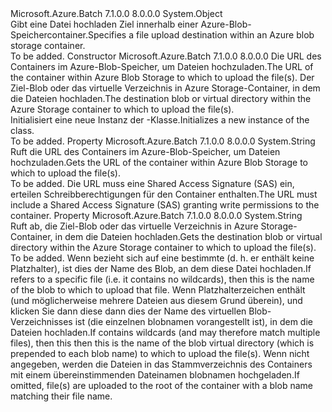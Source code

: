 <Type Name="OutputFileBlobContainerDestination" FullName="Microsoft.Azure.Batch.OutputFileBlobContainerDestination">
  <TypeSignature Language="C#" Value="public class OutputFileBlobContainerDestination" />
  <TypeSignature Language="ILAsm" Value=".class public auto ansi beforefieldinit OutputFileBlobContainerDestination extends System.Object" />
  <TypeSignature Language="DocId" Value="T:Microsoft.Azure.Batch.OutputFileBlobContainerDestination" />
  <TypeSignature Language="VB.NET" Value="Public Class OutputFileBlobContainerDestination" />
  <TypeSignature Language="F#" Value="type OutputFileBlobContainerDestination = class&#xA;    interface ITransportObjectProvider&lt;OutputFileBlobContainerDestination&gt;&#xA;    interface IPropertyMetadata&#xA;    interface IModifiable&#xA;    interface IReadOnly" />
  <AssemblyInfo>
    <AssemblyName>Microsoft.Azure.Batch</AssemblyName>
    <AssemblyVersion>7.1.0.0</AssemblyVersion>
    <AssemblyVersion>8.0.0.0</AssemblyVersion>
  </AssemblyInfo>
  <Base>
    <BaseTypeName>System.Object</BaseTypeName>
  </Base>
  <Interfaces />
  <Docs>
    <summary>
            <span data-ttu-id="a3628-101">Gibt eine Datei hochladen Ziel innerhalb einer Azure-Blob-Speichercontainer.</span><span class="sxs-lookup"><span data-stu-id="a3628-101">Specifies a file upload destination within an Azure blob storage container.</span></span>
            </summary>
    <remarks>To be added.</remarks>
  </Docs>
  <Members>
    <Member MemberName=".ctor">
      <MemberSignature Language="C#" Value="public OutputFileBlobContainerDestination (string containerUrl, string path = null);" />
      <MemberSignature Language="ILAsm" Value=".method public hidebysig specialname rtspecialname instance void .ctor(string containerUrl, string path) cil managed" />
      <MemberSignature Language="DocId" Value="M:Microsoft.Azure.Batch.OutputFileBlobContainerDestination.#ctor(System.String,System.String)" />
      <MemberSignature Language="VB.NET" Value="Public Sub New (containerUrl As String, Optional path As String = null)" />
      <MemberSignature Language="F#" Value="new Microsoft.Azure.Batch.OutputFileBlobContainerDestination : string * string -&gt; Microsoft.Azure.Batch.OutputFileBlobContainerDestination" Usage="new Microsoft.Azure.Batch.OutputFileBlobContainerDestination (containerUrl, path)" />
      <MemberType>Constructor</MemberType>
      <AssemblyInfo>
        <AssemblyName>Microsoft.Azure.Batch</AssemblyName>
        <AssemblyVersion>7.1.0.0</AssemblyVersion>
        <AssemblyVersion>8.0.0.0</AssemblyVersion>
      </AssemblyInfo>
      <Parameters>
        <Parameter Name="containerUrl" Type="System.String" />
        <Parameter Name="path" Type="System.String" />
      </Parameters>
      <Docs>
        <param name="containerUrl"><span data-ttu-id="a3628-102">Die URL des Containers im Azure-Blob-Speicher, um Dateien hochzuladen.</span><span class="sxs-lookup"><span data-stu-id="a3628-102">The URL of the container within Azure Blob Storage to which to upload the file(s).</span></span></param>
        <param name="path"><span data-ttu-id="a3628-103">Der Ziel-Blob oder das virtuelle Verzeichnis in Azure Storage-Container, in dem die Dateien hochladen.</span><span class="sxs-lookup"><span data-stu-id="a3628-103">The destination blob or virtual directory within the Azure Storage container to which to upload the file(s).</span></span></param>
        <summary>
            <span data-ttu-id="a3628-104">Initialisiert eine neue Instanz der <see cref="T:Microsoft.Azure.Batch.OutputFileBlobContainerDestination" />-Klasse.</span><span class="sxs-lookup"><span data-stu-id="a3628-104">Initializes a new instance of the <see cref="T:Microsoft.Azure.Batch.OutputFileBlobContainerDestination" /> class.</span></span>
            </summary>
        <remarks>To be added.</remarks>
      </Docs>
    </Member>
    <Member MemberName="ContainerUrl">
      <MemberSignature Language="C#" Value="public string ContainerUrl { get; }" />
      <MemberSignature Language="ILAsm" Value=".property instance string ContainerUrl" />
      <MemberSignature Language="DocId" Value="P:Microsoft.Azure.Batch.OutputFileBlobContainerDestination.ContainerUrl" />
      <MemberSignature Language="VB.NET" Value="Public ReadOnly Property ContainerUrl As String" />
      <MemberSignature Language="F#" Value="member this.ContainerUrl : string" Usage="Microsoft.Azure.Batch.OutputFileBlobContainerDestination.ContainerUrl" />
      <MemberType>Property</MemberType>
      <AssemblyInfo>
        <AssemblyName>Microsoft.Azure.Batch</AssemblyName>
        <AssemblyVersion>7.1.0.0</AssemblyVersion>
        <AssemblyVersion>8.0.0.0</AssemblyVersion>
      </AssemblyInfo>
      <ReturnValue>
        <ReturnType>System.String</ReturnType>
      </ReturnValue>
      <Docs>
        <summary>
            <span data-ttu-id="a3628-105">Ruft die URL des Containers im Azure-Blob-Speicher, um Dateien hochzuladen.</span><span class="sxs-lookup"><span data-stu-id="a3628-105">Gets the URL of the container within Azure Blob Storage to which to upload the file(s).</span></span>
            </summary>
        <value>To be added.</value>
        <remarks>
            <span data-ttu-id="a3628-106">Die URL muss eine Shared Access Signature (SAS) ein, erteilen Schreibberechtigungen für den Container enthalten.</span><span class="sxs-lookup"><span data-stu-id="a3628-106">The URL must include a Shared Access Signature (SAS) granting write permissions to the container.</span></span>
            </remarks>
      </Docs>
    </Member>
    <Member MemberName="Path">
      <MemberSignature Language="C#" Value="public string Path { get; }" />
      <MemberSignature Language="ILAsm" Value=".property instance string Path" />
      <MemberSignature Language="DocId" Value="P:Microsoft.Azure.Batch.OutputFileBlobContainerDestination.Path" />
      <MemberSignature Language="VB.NET" Value="Public ReadOnly Property Path As String" />
      <MemberSignature Language="F#" Value="member this.Path : string" Usage="Microsoft.Azure.Batch.OutputFileBlobContainerDestination.Path" />
      <MemberType>Property</MemberType>
      <AssemblyInfo>
        <AssemblyName>Microsoft.Azure.Batch</AssemblyName>
        <AssemblyVersion>7.1.0.0</AssemblyVersion>
        <AssemblyVersion>8.0.0.0</AssemblyVersion>
      </AssemblyInfo>
      <ReturnValue>
        <ReturnType>System.String</ReturnType>
      </ReturnValue>
      <Docs>
        <summary>
            <span data-ttu-id="a3628-107">Ruft ab, die Ziel-Blob oder das virtuelle Verzeichnis in Azure Storage-Container, in dem die Dateien hochladen.</span><span class="sxs-lookup"><span data-stu-id="a3628-107">Gets the destination blob or virtual directory within the Azure Storage container to which to upload the file(s).</span></span>
            </summary>
        <value>To be added.</value>
        <remarks>
          <para><span data-ttu-id="a3628-108">Wenn <see cref="P:Microsoft.Azure.Batch.OutputFile.FilePattern" /> bezieht sich auf eine bestimmte (d. h. er enthält keine Platzhalter), ist dies der Name des Blob, an dem diese Datei hochladen.</span><span class="sxs-lookup"><span data-stu-id="a3628-108">If <see cref="P:Microsoft.Azure.Batch.OutputFile.FilePattern" /> refers to a specific file (i.e. it contains no wildcards), then this is the name of the blob to which to upload that file.</span></span></para>
          <para><span data-ttu-id="a3628-109">Wenn <see cref="P:Microsoft.Azure.Batch.OutputFile.FilePattern" /> Platzhalterzeichen enthält (und möglicherweise mehrere Dateien aus diesem Grund überein), und klicken Sie dann diese dann dies der Name des virtuellen Blob-Verzeichnisses ist (die einzelnen blobnamen vorangestellt ist), in dem die Dateien hochladen.</span><span class="sxs-lookup"><span data-stu-id="a3628-109">If <see cref="P:Microsoft.Azure.Batch.OutputFile.FilePattern" /> contains wildcards (and may therefore match multiple files), then this then this is the name of the blob virtual directory (which is prepended to each blob name) to which to upload the file(s).</span></span></para>
          <para><span data-ttu-id="a3628-110">Wenn nicht angegeben, werden die Dateien in das Stammverzeichnis des Containers mit einem übereinstimmenden Dateinamen blobnamen hochgeladen.</span><span class="sxs-lookup"><span data-stu-id="a3628-110">If omitted, file(s) are uploaded to the root of the container with a blob name matching their file name.</span></span></para>
        </remarks>
      </Docs>
    </Member>
  </Members>
</Type>
